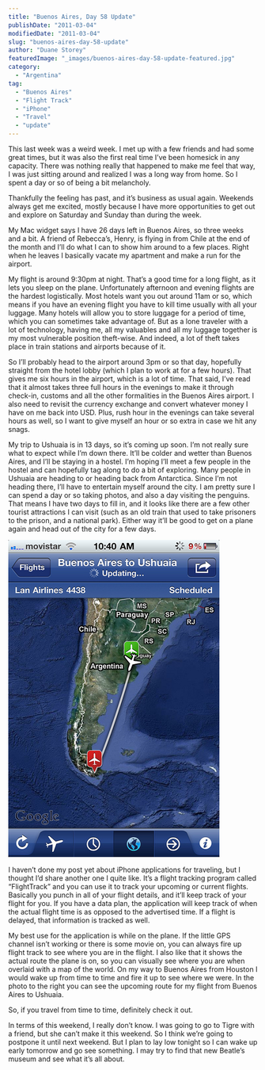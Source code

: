 ```yaml
---
title: "Buenos Aires, Day 58 Update"
publishDate: "2011-03-04"
modifiedDate: "2011-03-04"
slug: "buenos-aires-day-58-update"
author: "Duane Storey"
featuredImage: "_images/buenos-aires-day-58-update-featured.jpg"
category:
  - "Argentina"
tag:
  - "Buenos Aires"
  - "Flight Track"
  - "iPhone"
  - "Travel"
  - "update"
---
```


This last week was a weird week. I met up with a few friends and had some great times, but it was also the first real time I’ve been homesick in any capacity. There was nothing really that happened to make me feel that way, I was just sitting around and realized I was a long way from home. So I spent a day or so of being a bit melancholy.

Thankfully the feeling has past, and it’s business as usual again. Weekends always get me excited, mostly because I have more opportunities to get out and explore on Saturday and Sunday than during the week.

My Mac widget says I have 26 days left in Buenos Aires, so three weeks and a bit. A friend of Rebecca’s, Henry, is flying in from Chile at the end of the month and I’ll do what I can to show him around to a few places. Right when he leaves I basically vacate my apartment and make a run for the airport.

My flight is around 9:30pm at night. That’s a good time for a long flight, as it lets you sleep on the plane. Unfortunately afternoon and evening flights are the hardest logistically. Most hotels want you out around 11am or so, which means if you have an evening flight you have to kill time usually with all your luggage. Many hotels will allow you to store luggage for a period of time, which you can sometimes take advantage of. But as a lone traveler with a lot of technology, having me, all my valuables and all my luggage together is my most vulnerable position theft-wise. And indeed, a lot of theft takes place in train stations and airports because of it.

So I’ll probably head to the airport around 3pm or so that day, hopefully straight from the hotel lobby (which I plan to work at for a few hours). That gives me six hours in the airport, which is a lot of time. That said, I’ve read that it almost takes three full hours in the evenings to make it through check-in, customs and all the other formalities in the Buenos Aires airport. I also need to revisit the currency exchange and convert whatever money I have on me back into USD. Plus, rush hour in the evenings can take several hours as well, so I want to give myself an hour or so extra in case we hit any snags.

My trip to Ushuaia is in 13 days, so it’s coming up soon. I’m not really sure what to expect while I’m down there. It’ll be colder and wetter than Buenos Aires, and I’ll be staying in a hostel. I’m hoping I’ll meet a few people in the hostel and can hopefully tag along to do a bit of exploring. Many people in Ushuaia are heading to or heading back from Antarctica. Since I’m not heading there, I’ll have to entertain myself around the city. I am pretty sure I can spend a day or so taking photos, and also a day visiting the penguins. That means I have two days to fill in, and it looks like there are a few other tourist attractions I can visit (such as an old train that used to take prisoners to the prison, and a national park). Either way it’ll be good to get on a plane again and head out of the city for a few days.

[![](_images/buenos-aires-day-58-update-1.jpg "5497019972_a186dc827c_z")](http://www.migratorynerd.com/wordpress/wp-content/uploads/2011/03/5497019972_a186dc827c_z.jpg)

I haven’t done my post yet about iPhone applications for traveling, but I thought I’d share another one I quite like. It’s a flight tracking program called “FlightTrack” and you can use it to track your upcoming or current flights. Basically you punch in all of your flight details, and it’ll keep track of your flight for you. If you have a data plan, the application will keep track of when the actual flight time is as opposed to the advertised time. If a flight is delayed, that information is tracked as well.

My best use for the application is while on the plane. If the little GPS channel isn’t working or there is some movie on, you can always fire up flight track to see where you are in the flight. I also like that it shows the actual route the plane is on, so you can visually see where you are when overlaid with a map of the world. On my way to Buenos Aires from Houston I would wake up from time to time and fire it up to see where we were. In the photo to the right you can see the upcoming route for my flight from Buenos Aires to Ushuaia.

So, if you travel from time to time, definitely check it out.

In terms of this weekend, I really don’t know. I was going to go to Tigre with a friend, but she can’t make it this weekend. So I think we’re going to postpone it until next weekend. But I plan to lay low tonight so I can wake up early tomorrow and go see something. I may try to find that new Beatle’s museum and see what it’s all about.